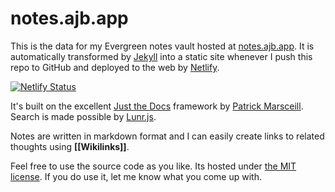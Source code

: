 # notes.ajb.app

This is the data for my Evergreen notes vault hosted at [notes.ajb.app](https://notes.ajb.app/). It is automatically transformed by [Jekyll](https://jekyllrb.com/) into a static site whenever I push this repo to GitHub and deployed to the web by [Netlify](https://app.netlify.com/).

[![Netlify Status](https://api.netlify.com/api/v1/badges/43f05955-0f84-4186-bbd5-14175f0919fa/deploy-status)](https://app.netlify.com/sites/affectionate-goldstine-d6699d/deploys)

It's built on the excellent [Just the Docs](https://pmarsceill.github.io/just-the-docs/) framework by [
Patrick Marsceill](https://github.com/pmarsceill). Search is made possible by [Lunr.js](https://lunrjs.com/).

Notes are written in markdown format and I can easily create links to related thoughts using **[[Wikilinks]]**. 

Feel free to use the source code as you like. Its hosted under [the MIT license](https://opensource.org/licenses/MIT). If you do use it, let me know what you come up with. 